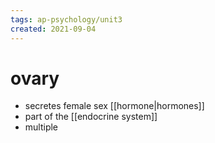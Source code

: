 ```yaml
---
tags: ap-psychology/unit3 
created: 2021-09-04
---
```


# ovary

- secretes female sex [[hormone|hormones]]
- part of the [[endocrine system]]
- multiple 
